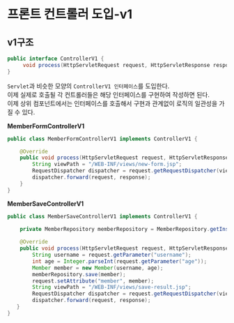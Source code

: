 프론트 컨트롤러 도입-v1
=======================

## v1구조 
```java
public interface ControllerV1 {
     void process(HttpServletRequest request, HttpServletResponse response) throws ServletException, IOException;
}
```
`Servlet`과 비슷한 모양의 `ControllerV1 인터페이스`를 도입한다.       
이제 실제로 호출될 각 컨트롤러들은 해당 인터페이스를 구현하여 작성하면 된다.     
이제 상위 컴포넌트에서는 인터페이스를 호출해서 구현과 관계없이 로직의 일관성을 가질 수 있다.   

**MemberFormControllerV1**
```java
public class MemberFormControllerV1 implements ControllerV1 {  

    @Override
    public void process(HttpServletRequest request, HttpServletResponse response) throws ServletException, IOException {
        String viewPath = "/WEB-INF/views/new-form.jsp";
        RequestDispatcher dispatcher = request.getRequestDispatcher(viewPath);
        dispatcher.forward(request, response);
    }
}
```  
  
**MemberSaveControllerV1**
```java
public class MemberSaveControllerV1 implements ControllerV1 {  

    private MemberRepository memberRepository = MemberRepository.getInstance();
    
    @Override
    public void process(HttpServletRequest request, HttpServletResponse response) throws ServletException, IOException {
        String username = request.getParameter("username");
        int age = Integer.parseInt(request.getParameter("age"));
        Member member = new Member(username, age);
        memberRepository.save(member);
        request.setAttribute("member", member);
        String viewPath = "/WEB-INF/views/save-result.jsp";
        RequestDispatcher dispatcher = request.getRequestDispatcher(viewPath);
        dispatcher.forward(request, response);
   }
}
```

